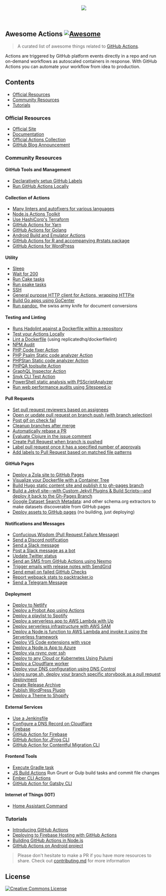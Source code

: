 <p align="center">
  <br>
    <img src="https://image.ibb.co/cZ1q5f/awesome-actions.jpg" />
  <br>
  <br>
  <br>
</p>

## Awesome Actions [![Awesome](https://cdn.rawgit.com/sindresorhus/awesome/d7305f38d29fed78fa85652e3a63e154dd8e8829/media/badge.svg)](https://github.com/sindresorhus/awesome)

> A curated list of awesome things related to [GitHub Actions](https://github.com/features/actions).

Actions are triggered by GitHub platform events directly in a repo and run on-demand workflows as autoscaled containers in response. With GitHub Actions you can automate your workflow from idea to production.

## Contents

 - [Official Resources](#official-resources)
 - [Community Resources](#community-resources)
 - [Tutorials](#tutorials)

### Official Resources

 - [Official Site](https://github.com/features/actions)
 - [Documentation](https://developer.github.com/actions/)
 - [Official Actions Collection](https://github.com/actions)
 - [GitHub Blog Announcement](https://blog.github.com/2018-10-17-action-demos/)

### Community Resources

#### GitHub Tools and Management

 - [Declaratively setup GitHub Labels](https://github.com/lannonbr/issue-label-manager-action)
 - [Run GitHub Actions Locally](https://github.com/nektos/act)

#### Collection of Actions

 - [Many linters and autofixers for various languages](https://github.com/bltavares/actions)
 - [Node.js Actions Toolkit](https://github.com/JasonEtco/actions-toolkit)
 - [Use HashiCorp's Terraform](https://github.com/hashicorp/terraform-github-actions)
 - [GitHub Actions for Yarn](https://github.com/Borales/actions-yarn)
 - [GitHub Actions for Golang](https://github.com/cedrickring/golang-action)
 - [Android Build and Emulator Actions](https://github.com/vgaidarji/android-github-actions)
 - [GitHub Actions for R and accompanying #rstats package](http://maxheld.de/ghactions/)
 - [GitHub Actions for WordPress](https://github.com/10up/actions-wordpress/)

#### Utility

 - [Sleep](https://github.com/maddox/actions/tree/master/sleep)
 - [Wait for 200](https://github.com/maddox/actions/tree/master/wait-for-200)
 - [Run Cake tasks](https://github.com/gep13/cake-actions)
 - [Run psake tasks](https://github.com/devblackops/psake-github-actions)
 - [SSH](https://github.com/maddox/actions/tree/master/ssh)
 - [General purpose HTTP client for Actions, wrapping HTTPie](https://github.com/swinton/httpie-action)
 - [Build Go apps using GoCenter](https://github.com/retgits/actions/tree/master/gocenter)
 - [Run pandoc](https://github.com/maxheld83/pandoc), the swiss army knife for document conversions

#### Testing and Linting

 - [Runs Hadolint against a Dockerfile within a repository](https://github.com/burdzwastaken/hadolint-action)
 - [Test your Actions Locally](https://github.com/tschoffelen/gha)
 - [Lint a Dockerfile](https://github.com/jwr0/dockerfile-linter-action) (using replicatedhq/dockerfilelint)
 - [NPM Audit](https://github.com/JasonEtco/npm-audit-fix-action)
 - [PHP Code fixer Action](https://github.com/OskarStark/php-cs-fixer-ga)
 - [PHP Psalm Static code analyzer Action](https://github.com/mickaelandrieu/psalm-ga)
 - [PHPStan Static code analyzer Action](https://github.com/OskarStark/phpstan-ga)
 - [PHPQA toolsuite Action](https://github.com/mickaelandrieu/phpqa-ga)
 - [GraphQL Inspector Action](https://github.com/kamilkisiela/graphql-inspector)
 - [Snyk CLI Test Action](https://github.com/clarkio/snyk-cli-action)
 - [PowerShell static analysis with PSScriptAnalyzer](https://github.com/devblackops/github-action-psscriptanalyzer)
 - [Run web performance audits using Sitespeed.io](https://github.com/sitespeedio/sitespeed.io/tree/master/docker/github-action)

#### Pull Requests

 - [Set pull request reviewers based on assignees](https://github.com/pullreminders/assignee-to-reviewer-action)
 - [Open or update pull request on branch push (with branch selection)](https://github.com/vsoch/pull-request-action)
 - [Post gif on check fail](https://github.com/jessfraz/shaking-finger-action)
 - [Cleanup branches after merge](https://github.com/jessfraz/branch-cleanup-action)
 - [Automatically rebase a PR](https://github.com/cirrus-actions/rebase)
 - [Evaluate Clojure in the issue comment](https://github.com/repetitive/actions/tree/master/clojure)
 - [Create Pull Request when branch is pushed](https://github.com/repetitive/actions/tree/master/auto-pull-request)
 - [Label pull request once it has a specified number of approvals](https://github.com/pullreminders/label-when-approved-action)
 - [Add labels to Pull Request based on matched file patterns](https://github.com/banyan/auto-label)

#### GitHub Pages

 - [Deploy a Zola site to GitHub Pages](https://github.com/shalzz/zola-deploy-action)
 - [Visualize your Dockerfile with a Container Tree](https://www.github.com/vsoch/containertree)
 - [Build Hugo static content site and publish it to gh-pages branch](https://github.com/khanhicetea/gh-actions-hugo-deploy-gh-pages)
 - [Build a Jekyll site—with Custom Jekyll Plugins & Build Scripts—and deploy it back to the Gh-Pages Branch](https://github.com/BryanSchuetz/jekyll-deploy-gh-pages)
 - [Google Dataset Search Metadata](https://www.github.com/openschemas/extractors/): and other schema.org extractors to make datasets discoverable from GitHub pages
 - [Deploy assets to GitHub pages](https://github.com/maxheld83/ghpages) (no building, just deploying)

#### Notifications and Messages

 - [Confucious Wisdom (Pull Request Failure Message)](https://github.com/vsoch/confucious-actions)
 - [Send a Discord notification](https://github.com/Ilshidur/action-discord)
 - [Send a Slack message](https://github.com/apex/actions/tree/master/slack)
 - [Post a Slack message as a bot](https://github.com/pullreminders/slack-action)
 - [Update Twitter status](https://github.com/xorilog/twitter-action)
 - [Send an SMS from GitHub Actions using Nexmo](https://github.com/nexmo-community/nexmo-sms-action)
 - [Trigger emails with release notes with SendGrid](https://github.com/bitoiu/release-notify-action)
 - [Send email on failed GitHub Checks](https://github.com/cirrus-actions/email)
 - [Report webpack stats to packtracker.io](https://github.com/packtracker/github-action)
 - [Send a Telegram Message](https://github.com/appleboy/telegram-action)

#### Deployment

 - [Deploy to Netlify](https://github.com/netlify/actions)
 - [Deploy a Probot App using Actions](https://probot.github.io/docs/deployment/#github-actions)
 - [Deploy a playlist to Spotify](https://github.com/swinton/SpotHub)
 - [Deploy a serverless app to AWS Lambda with Up](https://github.com/apex/actions/tree/master/up)
 - [Deploy serverless infrastructure with AWS SAM](https://github.com/apex/actions/tree/master/aws/sam)
 - [Deploy a Node.js function to AWS Lambda and invoke it using the Serverless framework](https://github.com/swinton/serverless)
 - [Deploy VS Code extensions with vsce](https://github.com/lannonbr/vsce-action)
 - [Deploy a Node.js App to Azure](https://github.com/sdras/example-azure-node)
 - [Deploy via rsync over ssh](https://github.com/maxheld83/ghaction-rsync)
 - [Deploy to any Cloud or Kubernetes Using Pulumi](https://github.com/pulumi/actions)
 - [Deploy a Cloudflare worker](https://github.com/cpilsworth/cloudflare-worker-action)
 - [Deploy your DNS configuration using DNS Control](https://github.com/koenrh/dnscontrol-action)
 - [Using surge.sh, deploy your branch specific storybook as a pull request deployment](https://github.com/codeship/storybook-surge-github-action)
 - [Create Release Archive](https://github.com/lubusIN/actions/tree/master/archive)
 - [Publish WordPress Plugin](https://github.com/lubusIN/actions/tree/master/wordpress)
 - [Deploy a Theme to Shopify](https://github.com/pgrimaud/actions/tree/master/shopify)

#### External Services

 - [Use a Jenkinsfile](https://github.com/jonico/jenkinsfile-runner-github-actions)
 - [Configure a DNS Record on Cloudflare](https://github.com/xorilog/cloudflare-dns-action)
 - [Firebase](https://github.com/natemoo-re/action-firebase)
 - [GitHub Action for Firebase](https://github.com/w9jds/firebase-action)
 - [GitHub Action for JFrog CLI](https://github.com/retgits/actions/tree/master/jfrog-cli)
 - [GitHub Action for Contentful Migration CLI](https://github.com/Shy/contentful-action)

#### Frontend Tools

 - [Execute Gradle task](https://github.com/MrRamych/gradle-actions)
 - [JS Build Actions](https://github.com/elstudio/actions-js-build) Run Grunt or Gulp build tasks and commit file changes
 - [Ember CLI Actions](https://github.com/NuckChorris/ember-cli-actions)
 - [GitHub Action for Gatsby CLI](https://github.com/jzweifel/gatsby-cli-github-action)

#### Internet of Things (IOT)

 - [Home Assistant Command](https://github.com/maddox/actions/tree/master/home-assistant)

### Tutorials

 - [Introducing GitHub Actions](https://css-tricks.com/introducing-github-actions/)
 - [Deploying to Firebase Hosting with GitHub Actions](https://natemoo.re/posts/action-firebase)
 - [Building GitHub Actions in Node.js](https://jasonet.co/posts/building-github-actions-in-node/)
 - [GitHub Actions on Android project](http://vgaidarji.me/blog/2019/01/27/github-actions)
 
 
> Please don't hesitate to make a PR if you have more resources to share. Check out [contributing.md](contributing.md) for more information

## License

[![Creative Commons License](http://i.creativecommons.org/p/zero/1.0/88x31.png)](http://creativecommons.org/publicdomain/zero/1.0/)
